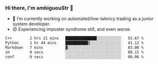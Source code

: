### Hi there, I'm ambiguouStr 👋

<!--
**ambiguoustexture/ambiguoustexture** is a ✨ _special_ ✨ repository because its `README.md` (this file) appears on your GitHub profile.

Here are some ideas to get you started:
-->
- 🔭 I’m currently working on automated/low-latency trading as a junior system developer.
- :worried: Experiencing imposter syndrome still, and even worse.

<!--START_SECTION:waka-->

```txt
C++        2 hrs 21 mins   ██████████████░░░░░░░░░░░   55.67 %
Python     1 hr 44 mins    ██████████▒░░░░░░░░░░░░░░   41.12 %
Markdown   7 mins          ▓░░░░░░░░░░░░░░░░░░░░░░░░   03.00 %
sh         0 secs          ░░░░░░░░░░░░░░░░░░░░░░░░░   00.15 %
conf       0 secs          ░░░░░░░░░░░░░░░░░░░░░░░░░   00.06 %
```

<!--END_SECTION:waka-->
